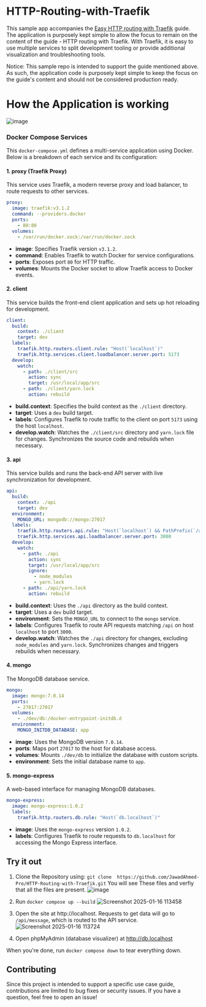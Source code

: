 # HTTP-Routing-with-Traefik


This sample app accompanies the [Easy HTTP routing with Traefik](#) guide. The application is purposely kept simple to allow the focus to remain on the content of the guide - HTTP routing with Traefik. With Traefik, it is easy to use multiple services to split development tooling or provide additional visualization and troubleshooting tools.

Notice: This sample repo is intended to support the guide mentioned above. As such, the application code is purposely kept simple to keep the focus on the guide's content and should not be considered production ready.

# How the Application is working



![image](https://github.com/user-attachments/assets/7e5e8e57-d5b0-46c7-aba8-f45ce8901e3d)



### Docker Compose Services

This `docker-compose.yml` defines a multi-service application using Docker. Below is a breakdown of each service and its configuration:

#### 1. **proxy (Traefik Proxy)**

This service uses Traefik, a modern reverse proxy and load balancer, to route requests to other services.

```yaml
proxy:
  image: traefik:v3.1.2
  command: --providers.docker
  ports:
    - 80:80
  volumes:
    - /var/run/docker.sock:/var/run/docker.sock
```

- **image**: Specifies Traefik version `v3.1.2`.
- **command**: Enables Traefik to watch Docker for service configurations.
- **ports**: Exposes port `80` for HTTP traffic.
- **volumes**: Mounts the Docker socket to allow Traefik access to Docker events.



#### 2. **client**

This service builds the front-end client application and sets up hot reloading for development.

```yaml
client:
  build:
    context: ./client
    target: dev
  labels:
    traefik.http.routers.client.rule: "Host(`localhost`)"
    traefik.http.services.client.loadbalancer.server.port: 5173
  develop:
    watch:
      - path: ./client/src
        action: sync
        target: /usr/local/app/src
      - path: ./client/yarn.lock
        action: rebuild
```

- **build.context**: Specifies the build context as the `./client` directory.
- **target**: Uses a `dev` build target.
- **labels**: Configures Traefik to route traffic to the client on port `5173` using the host `localhost`.
- **develop.watch**: Watches the `./client/src` directory and `yarn.lock` file for changes. Synchronizes the source code and rebuilds when necessary.



#### 3. **api**

This service builds and runs the back-end API server with live synchronization for development.

```yaml
api:
  build:
    context: ./api
    target: dev
  environment:
    MONGO_URL: mongodb://mongo:27017
  labels:
    traefik.http.routers.api.rule: "Host(`localhost`) && PathPrefix(`/api`)"
    traefik.http.services.api.loadbalancer.server.port: 3000
  develop:
    watch:
      - path: ./api
        action: sync
        target: /usr/local/app/src
        ignore:
          - node_modules
          - yarn.lock
      - path: ./api/yarn.lock
        action: rebuild
```

- **build.context**: Uses the `./api` directory as the build context.
- **target**: Uses a `dev` build target.
- **environment**: Sets the `MONGO_URL` to connect to the `mongo` service.
- **labels**: Configures Traefik to route API requests matching `/api` on host `localhost` to port `3000`.
- **develop.watch**: Watches the `./api` directory for changes, excluding `node_modules` and `yarn.lock`. Synchronizes changes and triggers rebuilds when necessary.


#### 4. **mongo**

The MongoDB database service.

```yaml
mongo:
  image: mongo:7.0.14
  ports:
    - 27017:27017
  volumes:
    - ./dev/db:/docker-entrypoint-initdb.d
  environment:
    MONGO_INITDB_DATABASE: app
```

- **image**: Uses the MongoDB version `7.0.14`.
- **ports**: Maps port `27017` to the host for database access.
- **volumes**: Mounts `./dev/db` to initialize the database with custom scripts.
- **environment**: Sets the initial database name to `app`.


#### 5. **mongo-express**

A web-based interface for managing MongoDB databases.

```yaml
mongo-express:
  image: mongo-express:1.0.2
  labels:
    traefik.http.routers.db.rule: "Host(`db.localhost`)"
```

- **image**: Uses the `mongo-express` version `1.0.2`.
- **labels**: Configures Traefik to route requests to `db.localhost` for accessing the Mongo Express interface.




## Try it out

1. Clone the Repository using:   `git clone  https://github.com/JawadAhmed-Pro/HTTP-Routing-with-Traefik.git`
   You will see These files and verfiy that all the files are present.
![image](https://github.com/user-attachments/assets/1bfac9d8-6c0a-40a8-a75f-8ec2e79df513)

2. Run `docker compose up --build`
   ![Screenshot 2025-01-16 113458](https://github.com/user-attachments/assets/f106a4bc-354f-4078-bbc7-0aee874a07d6)

   
5. Open the site at http://localhost. Requests to get data will go to `/api/message`, which is routed to the API service.
   ![Screenshot 2025-01-16 113724](https://github.com/user-attachments/assets/11699a85-44f3-4a6e-90b4-2cebc01db890)

7. Open phpMyAdmin (database visualizer) at http://db.localhost
   

When you're done, run `docker compose down` to tear everything down.



## Contributing

Since this project is intended to support a specific use case guide, contributions are limited to bug fixes or security issues. If you have a question, feel free to open an issue!
